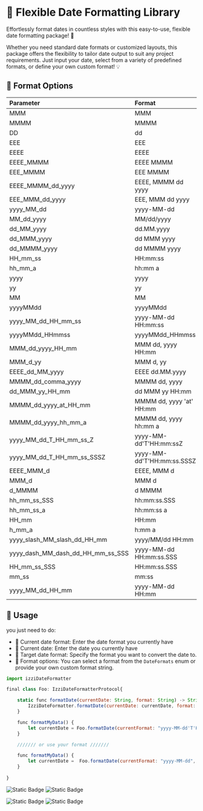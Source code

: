 
# 📅 Flexible Date Formatting Library

Effortlessly format dates in countless styles with this easy-to-use, flexible date formatting package! 🎉

Whether you need standard date formats or customized layouts, this package offers the flexibility to tailor date output to suit any project requirements. Just input your date, select from a variety of predefined formats, or define your own custom format! 💡

## 🌟 Format Options

| Parameter                     | Format                         | Example                    |
| :---------------------------- | :----------------------------- | :------------------------- |
| MMM                           | MMM                            | Jan                        |
| MMMM                          | MMMM                           | August                     |
| DD                            | dd                             | 08                         |
| EEE                           | EEE                            | Mon                        |
| EEEE                          | EEEE                           | Monday                     |
| EEEE_MMMM                     | EEEE MMMM                      | Monday August              |
| EEE_MMMM                      | EEE MMMM                       | Mon August                 |
| EEEE_MMMM_dd_yyyy             | EEEE, MMMM dd yyyy            | Monday, August 08 2024     |
| EEE_MMM_dd_yyyy               | EEE, MMM dd yyyy              | Mon, Aug 08 2024           |
| yyyy_MM_dd                    | yyyy-MM-dd                     | 2024-08-08                 |
| MM_dd_yyyy                    | MM/dd/yyyy                     | 08/08/2024                 |
| dd_MM_yyyy                    | dd.MM.yyyy                     | 08.08.2024                 |
| dd_MMM_yyyy                   | dd MMM yyyy                    | 08 Aug 2024                |
| dd_MMMM_yyyy                  | dd MMMM yyyy                   | 08 August 2024             |
| HH_mm_ss                      | HH:mm:ss                       | 13:45:30                   |
| hh_mm_a                       | hh:mm a                        | 01:45 PM                   |
| yyyy                          | yyyy                           | 2024                       |
| yy                            | yy                             | 24                         |
| MM                            | MM                             | 08                         |
| yyyyMMdd                      | yyyyMMdd                       | 20240808                   |
| yyyy_MM_dd_HH_mm_ss           | yyyy-MM-dd HH:mm:ss           | 2024-08-08 13:45:30        |
| yyyyMMdd_HHmmss               | yyyyMMdd_HHmmss               | 20240808_134530            |
| MMM_dd_yyyy_HH_mm             | MMM dd, yyyy HH:mm            | Aug 08, 2024 13:45         |
| MMM_d_yy                      | MMM d, yy                      | Aug 8, 24                  |
| EEEE_dd_MM_yyyy               | EEEE dd.MM.yyyy               | Monday 08.08.2024          |
| MMMM_dd_comma_yyyy            | MMMM dd, yyyy                 | August 08, 2024            |
| dd_MMM_yy_HH_mm               | dd MMM yy HH:mm               | 08 Aug 24 13:45            |
| MMMM_dd_yyyy_at_HH_mm         | MMMM dd, yyyy 'at' HH:mm      | August 08, 2024 at 13:45   |
| MMMM_dd_yyyy_hh_mm_a          | MMMM dd, yyyy hh:mm a         | August 08, 2024 01:45 PM   |
| yyyy_MM_dd_T_HH_mm_ss_Z       | yyyy-MM-dd'T'HH:mm:ssZ        | 2024-08-08T13:45:30+0000   |
| yyyy_MM_dd_T_HH_mm_ss_SSSZ    | yyyy-MM-dd'T'HH:mm:ss.SSSZ    | 2024-08-08T13:45:30.123+0000 |
| EEEE_MMM_d                    | EEEE, MMM d                   | Monday, Aug 8              |
| MMM_d                         | MMM d                          | Aug 8                      |
| d_MMMM                        | d MMMM                         | 8 August                   |
| hh_mm_ss_SSS                  | hh:mm:ss.SSS                  | 01:45:30.123               |
| hh_mm_ss_a                    | hh:mm:ss a                    | 01:45:30 PM                |
| HH_mm                         | HH:mm                          | 13:45                      |
| h_mm_a                        | h:mm a                         | 1:45 PM                    |
| yyyy_slash_MM_slash_dd_HH_mm  | yyyy/MM/dd HH:mm              | 2024/08/08 13:45           |
| yyyy_dash_MM_dash_dd_HH_mm_ss_SSS | yyyy-MM-dd HH:mm:ss.SSS | 2024-08-08 13:45:30.123    |
| HH_mm_ss_SSS                  | HH:mm:ss.SSS                  | 13:45:30.123               |
| mm_ss                         | mm:ss                          | 45:30                      |
| yyyy_MM_dd_HH_mm              | yyyy-MM-dd HH:mm              | 2024-08-08 13:45           |


## 📖 Usage

you just need to do: 
- 🎨 Current date format: Enter the date format you currently have
- 📌 Current date: Enter the date you currently have
- 🚀 Target date format: Specify the format you want to convert the date to.
- 🎨 Format options: You can select a format from the ```DateFormats``` enum or provide your own custom format string.


```javascript
import izziDateFormatter

final class Foo: IzziDateFormatterProtocol{

    static func formatDate(currentDate: String, format: String) -> String {
        IzziDateFormatter.formatDate(currentDate: currentDate, format: format)
    }

    func formatMyData() {
        let currentDate = Foo.formatDate(currentFormat: "yyyy-MM-dd'T'HH:mm:ssZ", currentDate: "2024-10-22T11:33:59Z", format: DateFormats.EEEE_dd_MM_yyyy.rawValue)
    }

    /////// or use your format ///////

    func formatMyData() {
        let currentDate =  Foo.formatDate(currentFormat: "yyyy-MM-dd", currentDate: "2024-10-22", format: "yyyy")
    }
        
}
```

![Static Badge](https://img.shields.io/badge/version-1.2.0-green) ![Static Badge](https://img.shields.io/badge/License-MIT-green)


![Static Badge](https://img.shields.io/badge/Swift-6.0_%7C_5.10_%7C_5.9_%7C_5.8_-orange) ![Static Badge](https://img.shields.io/badge/platforms-iOS_%7C_macOS_-orange)






